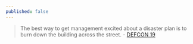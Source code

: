 ```yaml
---
published: false
---
```

> The best way to get management excited about a disaster plan is to burn down the building across the street. - [DEFCON 19](https://youtu.be/JsVtHqICeKE?t=686)
